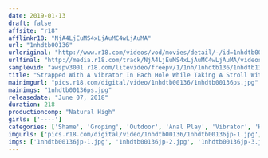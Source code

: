 ```yaml
---
date: 2019-01-13
draft: false
affsite: "r18"
afflinkr18: "NjA4LjEuMS4xLjAuMC4wLjAuMA"
url: "1nhdtb00136"
urloriginal: "http://www.r18.com/videos/vod/movies/detail/-/id=1nhdtb00136"
urlfinal: "http://media.r18.com/track/NjA4LjEuMS4xLjAuMC4wLjAuMA/videos/vod/movies/detail/-/id=1nhdtb00136"
samplevid: "awspv3001.r18.com/litevideo/freepv/1/1nh/1nhdtb136/1nhdtb136_dmb_w.mp4"
title: "Strapped With A Vibrator In Each Hole While Taking A Stroll With A Molester"
mainimgurl: "pics.r18.com/digital/video/1nhdtb00136/1nhdtb00136ps.jpg"
mainimgs: "1nhdtb00136ps.jpg"
releasedate: "June 07, 2018"
duration: 218
productioncomp: "Natural High"
girls: ['----']
categories: ['Shame', 'Groping', 'Outdoor', 'Anal Play', 'Vibrator', 'Hi-Def']
imgurls: ['pics.r18.com/digital/video/1nhdtb00136/1nhdtb00136jp-1.jpg', 'pics.r18.com/digital/video/1nhdtb00136/1nhdtb00136jp-2.jpg', 'pics.r18.com/digital/video/1nhdtb00136/1nhdtb00136jp-3.jpg', 'pics.r18.com/digital/video/1nhdtb00136/1nhdtb00136jp-4.jpg', 'pics.r18.com/digital/video/1nhdtb00136/1nhdtb00136jp-5.jpg', 'pics.r18.com/digital/video/1nhdtb00136/1nhdtb00136jp-6.jpg', 'pics.r18.com/digital/video/1nhdtb00136/1nhdtb00136jp-7.jpg', 'pics.r18.com/digital/video/1nhdtb00136/1nhdtb00136jp-8.jpg', 'pics.r18.com/digital/video/1nhdtb00136/1nhdtb00136jp-9.jpg', 'pics.r18.com/digital/video/1nhdtb00136/1nhdtb00136jp-10.jpg', 'pics.r18.com/digital/video/1nhdtb00136/1nhdtb00136jp-11.jpg', 'pics.r18.com/digital/video/1nhdtb00136/1nhdtb00136jp-12.jpg', 'pics.r18.com/digital/video/1nhdtb00136/1nhdtb00136jp-13.jpg', 'pics.r18.com/digital/video/1nhdtb00136/1nhdtb00136jp-14.jpg', 'pics.r18.com/digital/video/1nhdtb00136/1nhdtb00136jp-15.jpg', 'pics.r18.com/digital/video/1nhdtb00136/1nhdtb00136jp-16.jpg', 'pics.r18.com/digital/video/1nhdtb00136/1nhdtb00136jp-17.jpg', 'pics.r18.com/digital/video/1nhdtb00136/1nhdtb00136jp-18.jpg', 'pics.r18.com/digital/video/1nhdtb00136/1nhdtb00136jp-19.jpg', 'pics.r18.com/digital/video/1nhdtb00136/1nhdtb00136jp-20.jpg']
imgs: ['1nhdtb00136jp-1.jpg', '1nhdtb00136jp-2.jpg', '1nhdtb00136jp-3.jpg', '1nhdtb00136jp-4.jpg', '1nhdtb00136jp-5.jpg', '1nhdtb00136jp-6.jpg', '1nhdtb00136jp-7.jpg', '1nhdtb00136jp-8.jpg', '1nhdtb00136jp-9.jpg', '1nhdtb00136jp-10.jpg', '1nhdtb00136jp-11.jpg', '1nhdtb00136jp-12.jpg', '1nhdtb00136jp-13.jpg', '1nhdtb00136jp-14.jpg', '1nhdtb00136jp-15.jpg', '1nhdtb00136jp-16.jpg', '1nhdtb00136jp-17.jpg', '1nhdtb00136jp-18.jpg', '1nhdtb00136jp-19.jpg', '1nhdtb00136jp-20.jpg']
---
```

